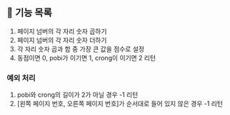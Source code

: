 ## 🚀 기능 목록
1. 페이지 넘버의 각 자리 숫자 곱하기
2. 페이지 넘버의 각 자리 숫자 더하기
3. 각 자리 숫자 곱과 합 중 가장 큰 값을 점수로 설정
4. 동점이면 0, pobi가 이기면 1, crong이 이기면 2 리턴

### 예외 처리
1. pobi와 crong의 길이가 2가 아닐 경우 -1 리턴
2. [왼쪽 페이지 번호, 오른쪽 페이지 번호]가 순서대로 들어 있지 않은 경우 -1 리턴
